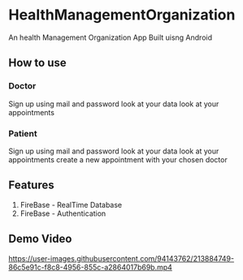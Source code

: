 # HealthManagementOrganization

An health Management Organization App Built uisng Android

## How to use
### Doctor 
Sign up using mail and password
look at your data
look at your appointments

### Patient 
Sign up using mail and password
look at your data
look at your appointments
create a new appointment with your chosen doctor


## Features
1. FireBase - RealTime Database
2. FireBase - Authentication


## Demo Video



https://user-images.githubusercontent.com/94143762/213884749-86c5e91c-f8c8-4956-855c-a2864017b69b.mp4

